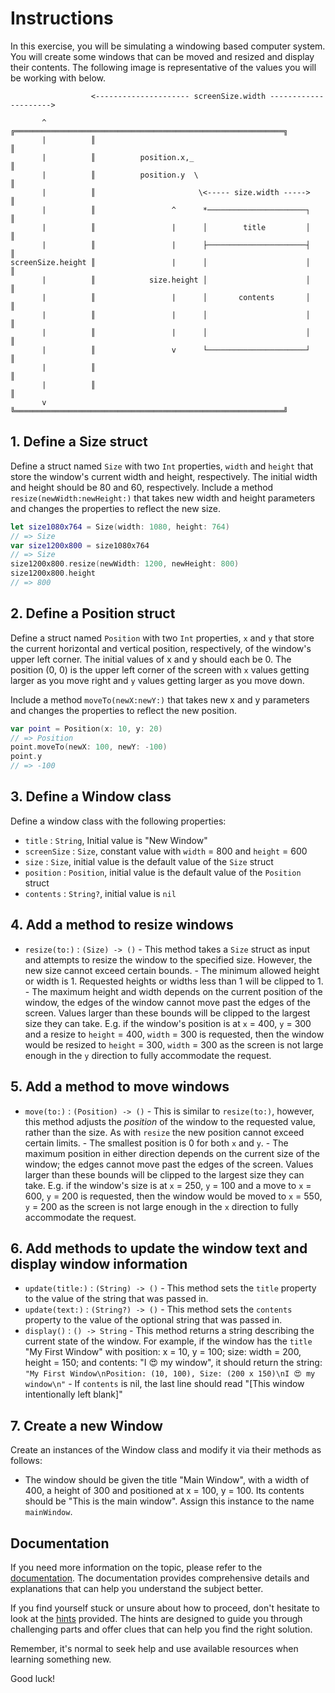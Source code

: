 # Instructions

In this exercise, you will be simulating a windowing based computer system. You will create some windows that can be moved and resized and display their contents. The following image is representative of the values you will be working with below.

```
                  <--------------------- screenSize.width --------------------->

       ^          ╔════════════════════════════════════════════════════════════╗
       |          ║                                                            ║
       |          ║          position.x,_                                      ║
       |          ║          position.y  \                                     ║
       |          ║                       \<----- size.width ----->            ║
       |          ║                 ^      *──────────────────────┐            ║
       |          ║                 |      │        title         │            ║
       |          ║                 |      ├──────────────────────┤            ║
screenSize.height ║                 |      │                      │            ║
       |          ║            size.height │                      │            ║
       |          ║                 |      │       contents       │            ║
       |          ║                 |      │                      │            ║
       |          ║                 |      │                      │            ║
       |          ║                 v      └──────────────────────┘            ║
       |          ║                                                            ║
       |          ║                                                            ║
       v          ╚════════════════════════════════════════════════════════════╝
```

## 1. Define a Size struct

Define a struct named `Size` with two `Int` properties, `width` and `height` that store the window's current width and height, respectively. The initial width and height should be 80 and 60, respectively. Include a method `resize(newWidth:newHeight:)` that takes new width and height parameters and changes the properties to reflect the new size.

```swift
let size1080x764 = Size(width: 1080, height: 764)
// => Size
var size1200x800 = size1080x764
// => Size
size1200x800.resize(newWidth: 1200, newHeight: 800)
size1200x800.height
// => 800
```

## 2. Define a Position struct

Define a struct named `Position` with two `Int` properties, `x` and `y` that store the current horizontal and vertical position, respectively, of the window's upper left corner. The initial values of x and y should each be 0. The position (0, 0) is the upper left corner of the screen with `x` values getting larger as you move right and `y` values getting larger as you move down.

Include a method `moveTo(newX:newY:)` that takes new x and y parameters and changes the properties to reflect the new position.

```swift
var point = Position(x: 10, y: 20)
// => Position
point.moveTo(newX: 100, newY: -100)
point.y
// => -100
```

## 3. Define a Window class

Define a window class with the following properties:

- `title` : `String`, Initial value is "New Window"
- `screenSize` : `Size`, constant value with `width` = 800 and `height` = 600
- `size` : `Size`, initial value is the default value of the `Size` struct
- `position` : `Position`, initial value is the default value of the `Position` struct
- `contents` : `String?`, initial value is `nil`

## 4. Add a method to resize windows

- `resize(to:)` : `(Size) -> ()` - This method takes a `Size` struct as input and attempts to resize the window to the specified size. However, the new size cannot exceed certain bounds. - The minimum allowed height or width is 1. Requested heights or widths less than 1 will be clipped to 1. - The maximum height and width depends on the current position of the window, the edges of the window cannot move past the edges of the screen. Values larger than these bounds will be clipped to the largest size they can take. E.g. if the window's position is at `x` = 400, `y` = 300 and a resize to `height` = 400, `width` = 300 is requested, then the window would be resized to `height` = 300, `width` = 300 as the screen is not large enough in the `y` direction to fully accommodate the request.

## 5. Add a method to move windows

- `move(to:)` : `(Position) -> ()` - This is similar to `resize(to:)`, however, this method adjusts the _position_ of the window to the requested value, rather than the size. As with `resize` the new position cannot exceed certain limits. - The smallest position is 0 for both `x` and `y`. - The maximum position in either direction depends on the current size of the window; the edges cannot move past the edges of the screen. Values larger than these bounds will be clipped to the largest size they can take. E.g. if the window's size is at `x` = 250, `y` = 100 and a move to `x` = 600, `y` = 200 is requested, then the window would be moved to `x` = 550, `y` = 200 as the screen is not large enough in the `x` direction to fully accommodate the request.

## 6. Add methods to update the window text and display window information

- `update(title:)` : `(String) -> ()` - This method sets the `title` property to the value of the string that was passed in.
- `update(text:)` : `(String?) -> ()` - This method sets the `contents` property to the value of the optional string that was passed in.
- `display()` : `() -> String` - This method returns a string describing the current state of the window. For example, if the window has the `title` "My First Window" with position: x = 10, y = 100; size: width = 200, height = 150; and contents: "I 😍 my window", it should return the string: `"My First Window\nPosition: (10, 100), Size: (200 x 150)\nI 😍 my window\n"` - If `contents` is nil, the last line should read "[This window intentionally left blank]"

## 7. Create a new Window

Create an instances of the Window class and modify it via their methods as follows:

- The window should be given the title "Main Window", with a width of 400, a height of 300 and positioned at x = 100, y = 100. Its contents should be "This is the main window". Assign this instance to the name `mainWindow`.

## Documentation

If you need more information on the topic, please refer to the [documentation](./docs/introduction.md). The documentation provides comprehensive details and explanations that can help you understand the subject better.

If you find yourself stuck or unsure about how to proceed, don't hesitate to look at the [hints](./docs/hints.md) provided. The hints are designed to guide you through challenging parts and offer clues that can help you find the right solution.

Remember, it's normal to seek help and use available resources when learning something new.

Good luck!